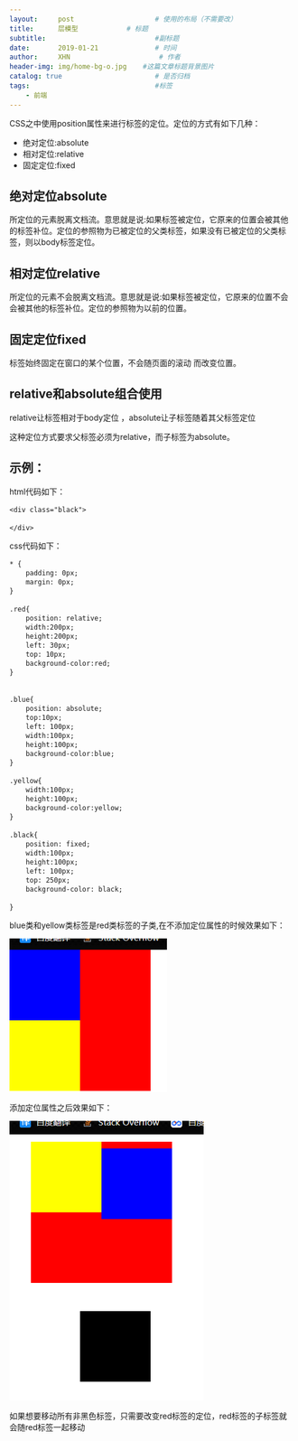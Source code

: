 ```yaml
---
layout:     post                    # 使用的布局（不需要改）
title:      层模型            # 标题 
subtitle:         					#副标题   
date:       2019-01-21              # 时间
author:     XHN                      # 作者
header-img: img/home-bg-o.jpg    #这篇文章标题背景图片
catalog: true                       # 是否归档
tags:                               #标签
    - 前端
---
```


CSS之中使用position属性来进行标签的定位。定位的方式有如下几种：

- 绝对定位:absolute
- 相对定位:relative
- 固定定位:fixed


## 绝对定位absolute ##

所定位的元素脱离文档流。意思就是说:如果标签被定位，它原来的位置会被其他的标签补位。定位的参照物为已被定位的父类标签，如果没有已被定位的父类标签，则以body标签定位。


## 相对定位relative ##

所定位的元素不会脱离文档流。意思就是说:如果标签被定位，它原来的位置不会会被其他的标签补位。定位的参照物为以前的位置。


## 固定定位fixed ##

标签始终固定在窗口的某个位置，不会随页面的滚动 而改变位置。


## relative和absolute组合使用  ##

relative让标签相对于body定位 ，absolute让子标签随着其父标签定位 

这种定位方式要求父标签必须为relative，而子标签为absolute。



## 示例： ##
html代码如下：
	<div class="red">
		<div class="blue">
		</div>
		<div class="yellow">
		</div>
	</div>
	
	<div class="black">
		
	</div>


css代码如下：

	* {
		padding: 0px;
		margin: 0px;
	}
	
	.red{
		position: relative;
	    width:200px;
	    height:200px;
		left: 30px;
		top: 10px;
	    background-color:red;
	}
	
	
	.blue{
		position: absolute;
		top:10px;
		left: 100px;
	    width:100px;
	    height:100px;
	    background-color:blue;
	}
	
	.yellow{
	    width:100px;
	    height:100px;
	    background-color:yellow;
	}
	
	.black{
		position: fixed;
		width:100px;
	    height:100px;
	    left: 100px;
	    top: 250px;
		background-color: black;
	
	}


blue类和yellow类标签是red类标签的子类,在不添加定位属性的时候效果如下：

![](https://github.com/15723193195/img/raw/master/webpages/position_1.PNG)



添加定位属性之后效果如下：

![](https://github.com/15723193195/img/raw/master/webpages/position_2.PNG)

如果想要移动所有非黑色标签，只需要改变red标签的定位，red标签的子标签就会随red标签一起移动